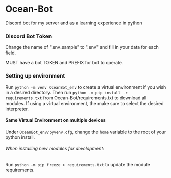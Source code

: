 # Ocean-Bot
Discord bot for my server and as a learning experience in python


### Discord Bot Token
Change the name of ".env_sample" to ".env" and fill in your data for each field.

MUST have a bot TOKEN and PREFIX for bot to operate.

### Setting up environment
Run `python -m venv OceanBot_env` to create a virtual environment if you wish in a desired directory.
Then run `python -m pip install -r requirements.txt` from Ocean-Bot/requirements.txt to download all modules.
If using a virtual environment, the make sure to select the desired interpreter.

#### Same Virtual Environment on multiple devices
Under `OceanBot_env/pyvenv.cfg`, change the `home` variable to the root of your python install.

###### When installing new modules for development:
Run `python -m pip freeze > requirements.txt` to update the module requirements.
